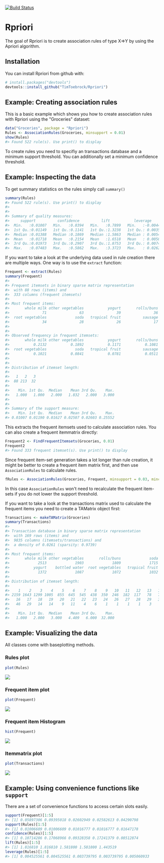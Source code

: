 
<!-- README.md is generated from README.Rmd. Please edit that file -->
[![Build Status](https://travis-ci.org/TimToebrock/Rpriori.svg?branch=master)](https://travis-ci.org/TimToebrock/Rpriori)

Rpriori
=======

The goal of Rpriori is to create association rules of type X=&gt;Y by using the Apriori algorithm.

Installation
------------

You can install Rpriori from github with:

``` r
# install.packages("devtools")
devtools::install_github("TimToebrock/Rpriori")
```

Example: Creating association rules
-----------------------------------

This is a basic example which shows you how to create association rules with Rpriori using the "Groceries" dataset:

``` r
data("Groceries", package = "Rpriori")
Rules <- AssociationRules(Groceries, minsupport = 0.01)
show(Rules)
#> Found 522 rule(s). Use print() to display
```

To create rules you need to specifiy an transactions database and a minimum support threshold. You can additionally set a minimum confidence threshold.

Example: Inspecting the data
----------------------------

To get summary statistics on the rules simply call `summary()`

``` r
summary(Rules)
#> Found 522 rule(s). Use print() to display
#> 
#> 
#> Summary of quality measures:
#>     support          confidence          lift           leverage        
#>  Min.   :0.01007   Min.   :0.0394   Min.   :0.7899   Min.   :-0.004495  
#>  1st Qu.:0.01149   1st Qu.:0.1141   1st Qu.:1.3238   1st Qu.: 0.003568  
#>  Median :0.01388   Median :0.1869   Median :1.5863   Median : 0.005414  
#>  Mean   :0.01718   Mean   :0.2154   Mean   :1.6518   Mean   : 0.005863  
#>  3rd Qu.:0.01973   3rd Qu.:0.2907   3rd Qu.:1.8753   3rd Qu.: 0.007444  
#>  Max.   :0.07483   Max.   :0.5862   Max.   :3.3723   Max.   : 0.026291
```

If you want to take a look at the underlying data used in rule creation there are multiple ways. One way is to use the `extract` function:

``` r
Frequent <- extract(Rules)
summary(Frequent)
#> 
#> Frequent itemsets in binary sparse matrix representation 
#>  with 88 rows (items) and 
#>  333 columns (frequent itemsets)
#> 
#> Most frequent items: 
#>       whole milk other vegetables           yogurt       rolls/buns 
#>               71               63               39               36 
#>  root vegetables             soda   tropical fruit          sausage 
#>               34               28               26               17 
#> 
#> 
#> Observed frequency in frequent itemsets:
#>       whole milk other vegetables           yogurt       rolls/buns 
#>           0.2132           0.1892           0.1171           0.1081 
#>  root vegetables             soda   tropical fruit          sausage 
#>           0.1021           0.0841           0.0781           0.0511 
#> 
#> 
#> Distribution of itemset length:
#> 
#>   1   2   3 
#>  88 213  32 
#> 
#>    Min. 1st Qu.  Median    Mean 3rd Qu.    Max. 
#>   1.000   1.000   2.000   1.832   2.000   3.000 
#> 
#> 
#> Summary of the support measure:
#>    Min. 1st Qu.  Median    Mean 3rd Qu.    Max. 
#> 0.01007 0.01190 0.01627 0.02507 0.02603 0.25552
```

This extracts the frequent itemsets used to calculate association rules. You can also create a frequent itemmatrix directly:

``` r
Frequent2 <- FindFrequentItemsets(Groceries, 0.01)
Frequent2
#> Found 333 frequent itemset(s). Use print() to display
```

Since frequent item-set generation takes a lot longer than rule creation, it might be better to create a frequent item matrix first, and then use `AssociationRules` to calculate rules.

``` r
fRules <- AssociationRules(Groceries, Frequent, minsupport = 0.03, minconfidence = 0.4)
```

In this case `AssociationRules` won't need to recalculate the frequent item-sets if you do not lower the support threshold.

If you want to take a look at the transactions matrix used to calculate the frequent items you need to create a TAMatrix object first:

``` r
Transactions <- makeTAMatrix(Groceries)
summary(Transactions)
#> 
#> Transaction database in binary sparse matrix representation 
#>  with 169 rows (items) and 
#>  9835 columns (itemsets/transactions) and 
#>  a density of 0.0261 (sparsity: 0.9739)
#> 
#> Most frequent items: 
#>       whole milk other vegetables       rolls/buns             soda 
#>             2513             1903             1809             1715 
#>           yogurt    bottled water  root vegetables   tropical fruit 
#>             1372             1087             1072             1032 
#> 
#> Distribution of itemset length:
#> 
#>    1    2    3    4    5    6    7    8    9   10   11   12   13   14   15 
#> 2159 1643 1299 1005  855  645  545  438  350  246  182  117   78   77   55 
#>   16   17   18   19   20   21   22   23   24   26   27   28   29   32 
#>   46   29   14   14    9   11    4    6    1    1    1    1    3    1 
#> 
#>    Min. 1st Qu.  Median    Mean 3rd Qu.    Max. 
#>   1.000   2.000   3.000   4.409   6.000  32.000
```

Example: Visualizing the data
-----------------------------

All classes come with baseplotting methods.

### Rules plot

``` r
plot(Rules)
```

![](figures/unnamed-chunk-7-1.png)

### Frequent item plot

``` r
plot(Frequent)
```

![](figures/unnamed-chunk-8-1.png)

### Frequent item Histogram

``` r
hist(Frequent)
```

![](figures/unnamed-chunk-9-1.png)

### Itemmatrix plot

``` r
plot(Transactions)
```

![](figures/unnamed-chunk-10-1.png)

Example: Using convenience functions like `support`
---------------------------------------------------

There are a set of convenience functions to access certain slots easily.

``` r
support(Frequent)[1:5]
#> [1] 0.05897306 0.09395018 0.02602949 0.02582613 0.04290798
support(Rules)[1:5]
#> [1] 0.01006609 0.01006609 0.01016777 0.01016777 0.01647178
confidence(Rules)[1:5]
#> [1] 0.10714286 0.17068966 0.09328358 0.17241379 0.08512874
lift(Rules)[1:5]
#> [1] 1.816810 1.816810 1.581800 1.581800 1.443519
leverage(Rules)[1:5]
#> [1] 0.004525561 0.004525561 0.003739795 0.003739795 0.005060933
```
